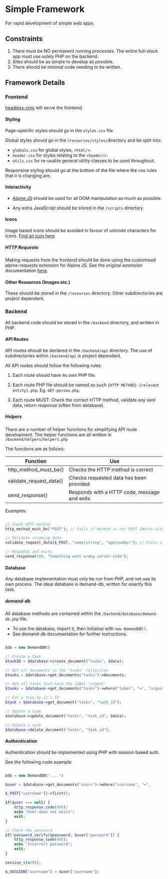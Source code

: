 # Simple Framework

For rapid development of simple web apps.


## Constraints
1. There must be NO permanent running processes. The entire full-stack app must use solely PHP on the backend.
2. Sites should be as simple to develop as possible.
3. There should be minimal code needing to be written.

## Framework Details

### Frontend

[headless-cms](https://github.com/Littled2/headless-cms) will serve the frontend.

#### Styling

Page-specific styles should go in the `styles.css` file.

Global styles should go in the `/resources/styles/`directory and be split into:
- `globals.css` for global styles, `<html/>`.
- `header.css` for styles relating to the `<header/>`.
- `utils.css` for re-usable general utility classes to be used throughout.

Responsive styling should go at the bottom of the file where the css rules that it is changing are. 

#### Interactivity

- [Alpine JS](https://alpinejs.dev/) should be used for all DOM manipulation as much as possible.

- Any extra JavaScript should be stored in the `/scripts` directory

#### Icons

Image based icons should be avoided in favour of unicode characters for icons. [Find an icon here](https://www.compart.com/en/unicode/).
 

##### HTTP Requests

Making requests from the frontend should be done using the customised alpine-requests extension for Alpine JS. See the original extension documentation [here](https://github.com/0wain/alpinejs-requests).

 

#### Other Resources (Images etc.)

These should be stored in the `/resources` directory. Other subdirectories are project dependent.

 

 

### Backend

All backend code should be stored in the `/backend` directory, and written in PHP.

 

#### API Routes

API routes shoudl be declared in the `/backend/api` directory. The use of subdirectories within `/backend/api` is project dependant.

 

All API routes should follow the following rules:

1. Each route should have its own PHP file.

2. Each route PHP file should be named as such `{HTTP METHOD}-{relevant entity}.php`. Eg. `GET-person.php`.

3. Each route MUST: Check the correct HTTP method, validate any sent data, return response (often from database).

 

 

##### Helpers

There are a number of helper functions for simplifying API route development. The helper functions are all written in `/backend/helpers/helpers.php`

 

The functions are as follows:

 

| Function | Use |
| -------- | --- |
| http_method_must_be() | Checks the HTTP method is correct |
| validate_request_data() | Checks requested data has been provided |
| send_response() | Responds with a HTTP code, message and exits |

 

Examples:

```php

// Check HTTP method
http_method_must_be("POST"); // Fails if method is not POST (Works with GET also)

// Validate incoming data
validate_request_data($_POST, "name|string", "age|number"); // Fails of either name or age has not been provided (Works with $_GET also)

// Responds and exits
send_response(500, "Something went wrong server-side");

```


#### Database
Any database implementation must only be run from PHP, and not use its own process. The ideal database is demand-db, written for exactly this task.

##### demand-db
All database methods are contained within the `/backend/database/demand-db.php` file.

- To use the database, import it, then initialise with `new DemandDB()`.
- See demand-db documentation for further instructions.


```php

$db = new DemandDB()

// Create a task
$taskID = $database->create_document("tasks", $data);

// Get all documents in the 'tasks' collection
$tasks = $database->get_documents("tasks")->documents;

// Get all tasks that have the label 'urgent'
$tasks = $database->get_documents("tasks")->where("label", "=", "urgent")->documents;

// Get a task by it's ID
$task = $database->get_document("tasks", "task_id");

// Update a task
$database->update_document("tasks", "task_id", $data);

// Delete a task
$database->delete_document("tasks", "task_id");

```

 

#### Authentication
Authentication should be implemented using PHP with session based auth.

See the following code example:

```php

$db = new DemandDB("....")

$user = $database->get_documents("users")->where("username", "=", 

$_POST["username"])->first();

if($user === null) {
    http_response_code(400);
    echo "User does not exist";
    exit;
}

// Check the password
if(!password_verify($password, $user['password']) {
    http_response_code(400);
    echo "Incorrect password";
    exit;
}

session_start();

$_SESSION["username"] = $user["username"];

```